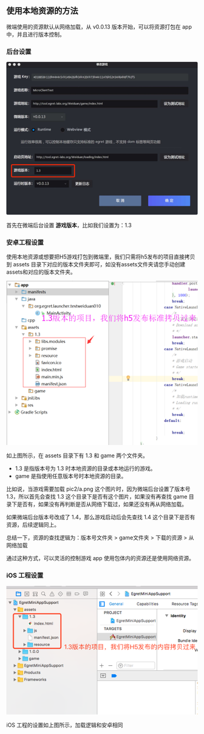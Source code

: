 ## 使用本地资源的方法

微端使用的资源默认从网络加载，从 v0.0.13 版本开始，可以将资源打包在 app 中，并且进行版本控制。

### 后台设置

![](p2.jpg)

首先在微端后台设置 **游戏版本**，比如我们设置为：1.3

### 安卓工程设置

使用本地资源或想要把H5游戏打包到微端里，我们只需将h5发布的项目直接拷贝到 assets 目录下对应的版本文件夹即可，如没有assets文件夹请您手动创建assets和对应的版本文件夹。

![](p31.png)

如上图所示，在 assets 目录下有 1.3 和 game 两个文件夹。

* 1.3 是指版本号为 1.3 时本地资源的目录或本地运行的游戏。
* game 是指使用任意版本号时本地资源的目录。

比如说，当游戏需要加载 pic2/a.png 这个图片时，因为微端后台设置了版本号 1.3，所以首先会查找 1.3 这个目录下是否有这个图片，如果没有再查找 game 目录下是否有，如果没有再判断是否从网络下载过，如果还没有再从网络加载。

如果微端后台版本号改成了 1.4，那么游戏启动后会先查找 1.4 这个目录下是否有资源，后续逻辑同上。

总结一下，资源的查找逻辑为：版本号文件夹 > game文件夹 > 下载的资源 > 从网络加载

通过这种方式，可以灵活的控制游戏 app 使用包体内的资源还是使用网络资源。

### iOS 工程设置

![](p32.png)

iOS 工程的设置如上图所示，加载逻辑和安卓相同